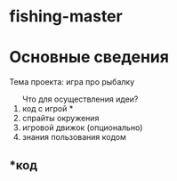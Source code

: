 # fishing-master
<h1> Основные сведения </h1>
<p>Тема проекта: игра про рыбалку </p>
<ol>Что для осуществления идеи?
  <li> код с игрой *</li>
  <li> спрайты окружения </li>  
  <li> игровой движок (опционально)</li>
  <li> знания пользования кодом</li>  
</ol>
<h2>*код</h2>
